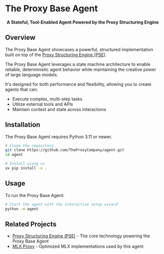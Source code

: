 # The Proxy Base Agent

<p align="center">
  <strong>A Stateful, Tool-Enabled Agent Powered by the Proxy Structuring Engine</strong>
</p>

## Overview

The Proxy Base Agent showcases a powerful, structured implementation built on top of the [Proxy Structuring Engine (PSE)](https://github.com/TheProxyCompany/proxy-structuring-engine).

The Proxy Base Agent leverages a state machine architecture to enable reliable, deterministic agent behavior while maintaining the creative power of large language models.

It's designed for both performance and flexibility, allowing you to create agents that can:

- Execute complex, multi-step tasks
- Utilize external tools and APIs
- Maintain context and state across interactions

## Installation

The Proxy Base Agent requires Python 3.11 or newer.

```bash
# Clone the repository
git clone https://github.com/TheProxyCompany/agent.git
cd agent

# Install using uv
uv pip install -e .
```

## Usage

To run the Proxy Base Agent:

```bash
# Start the agent with the interactive setup wizard
python -m agent
```

## Related Projects

- [Proxy Structuring Engine (PSE)](https://github.com/TheProxyCompany/proxy-structuring-engine) - The core technology powering the Proxy Base Agent
- [MLX Proxy](https://github.com/TheProxyCompany/mlx-proxy) - Optimized MLX implementations used by this agent
